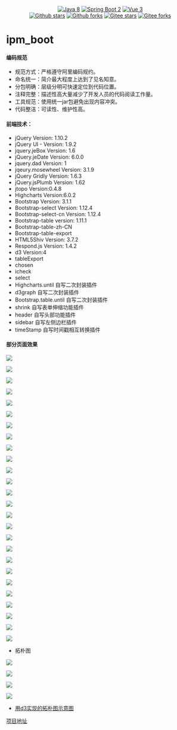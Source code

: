 <p align="center">
    <a href='https://docs.oracle.com/en/java/javase/8'><img alt="Java 8" src="./src/main/webapp/img/Java8.png"></a>
    <a href='https://docs.spring.io/spring-boot/docs/2.6.2-SNAPSHOT/reference/html'><img alt="Spring Boot 2" src="https://img.shields.io/badge/Spring%20Boot%202-%23000000.svg?logo=springboot"></a>
    <a href='https://staging-cn.vuejs.org'><img alt="Vue 3" src="https://img.shields.io/badge/Vue%202%20-%232b3847.svg?logo=vue.js"></a><br/>
    <a href='#'><img alt="Github stars" src="https://img.shields.io/github/stars/201206030/novel?logo=github"></a>
    <a href='#'><img alt="Github forks" src="https://img.shields.io/github/forks/201206030/novel?logo=github"></a>
    <a href='#'><img alt="Gitee stars" src="https://gitee.com/novel_dev_team/novel/badge/star.svg?theme=gitee"></a>
    <a href='#'><img alt="Gitee forks" src="https://gitee.com/novel_dev_team/novel/badge/fork.svg?theme=gitee"></a>
</p>

# ipm_boot

####  编码规范

- 规范方式：严格遵守阿里编码规约。
- 命名统一：简介最大程度上达到了见名知意。
- 分包明确：层级分明可快速定位到代码位置。
- 注释完整：描述性高大量减少了开发人员的代码阅读工作量。
- 工具规范：使用统一jar包避免出现内容冲突。
- 代码整洁：可读性、维护性高。

#### 前端技术：

* jQuery Version: 1.10.2
* jQuery UI - Version: 1.9.2
* jquery.jeBox Version: 1.6 
* jQuery.jeDate Version: 6.0.0
* jquery.dad Version: 1
* jqeury.mosewheel Version: 3.1.9
* jQuery Gridly Version: 1.6.3
* jQuery.jsPlumb Version: 1.62
* jtopo Version:0.4.8
* Highcharts Version:6.0.2
* Bootstrap Version: 3.1.1
* Bootstrap-select Version: 1.12.4
* Bootstrap-select-cn Version: 1.12.4
* Bootstrap-table version: 1.11.1
* Bootstrap-table-zh-CN
* Bootstrap-table-export
* HTML5Shiv Version: 3.7.2 
* Respond.js Version: 1.4.2
* d3 Version:4
* tableExport
* chosen
* icheck
* select
* Highcharts.until 自写二次封装插件
* d3graph 自写二次封装插件
* Bootstrap.table.until 自写二次封装插件
* shrink 自写表单伸缩功能插件
* header 自写头部功能插件
* sidebar 自写左侧边栏插件
* timeStamp 自写时间戳相互转换插件

#### 部分页面效果

![](src/main/webapp/img/demo-Img/1.png)

![](src/main/webapp/img/demo-Img/2.png)

![](src/main/webapp/img/demo-Img/3.png)

![](src/main/webapp/img/demo-Img/4.png)

![](src/main/webapp/img/demo-Img/4-1.png)

![](src/main/webapp/img/demo-Img/5.png)

![](src/main/webapp/img/demo-Img/6.png)



![](src/main/webapp/img/demo-Img/7.png)

![](src/main/webapp/img/demo-Img/8.png)

![](src/main/webapp/img/demo-Img/9.png)

![](src/main/webapp/img/demo-Img/10.png)

![](src/main/webapp/img/demo-Img/11.png)

![](src/main/webapp/img/demo-Img/12.png)

![](src/main/webapp/img/demo-Img/13.png)

![](src/main/webapp/img/demo-Img/14.png)

![](src/main/webapp/img/demo-Img/15.png)

![](src/main/webapp/img/demo-Img/16.png)

![](src/main/webapp/img/demo-Img/17.png)

![](src/main/webapp/img/demo-Img/18.png)

![](src/main/webapp/img/demo-Img/19.png)

![](src/main/webapp/img/demo-Img/20.png)

![](src/main/webapp/img/demo-Img/21.png)

![](src/main/webapp/img/demo-Img/22.png)

![](src/main/webapp/img/demo-Img/23.png)

![](src/main/webapp/img/demo-Img/24.png)

![](src/main/webapp/img/demo-Img/25.png)

+ 拓朴图 

![](src/main/webapp/img/demo-Img/拓朴图/1.png)

![](src/main/webapp/img/demo-Img/拓朴图/2.png)



![](src/main/webapp/img/demo-Img/拓朴图/3.png)

![](src/main/webapp/img/demo-Img/拓朴图/4.png)

+ [用d3实现的拓朴图示意图](https://gitee.com/d3Object/d3ForceDemo)



[项目地址](http://175.102.15.166/)
